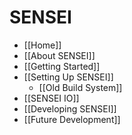 SENSEI
=======
- [[Home]]
- [[About SENSEI]]
- [[Getting Started]]
- [[Setting Up SENSEI]]
    - [[Old Build System]]
- [[SENSEI IO]]
- [[Developing SENSEI]]
- [[Future Development]]